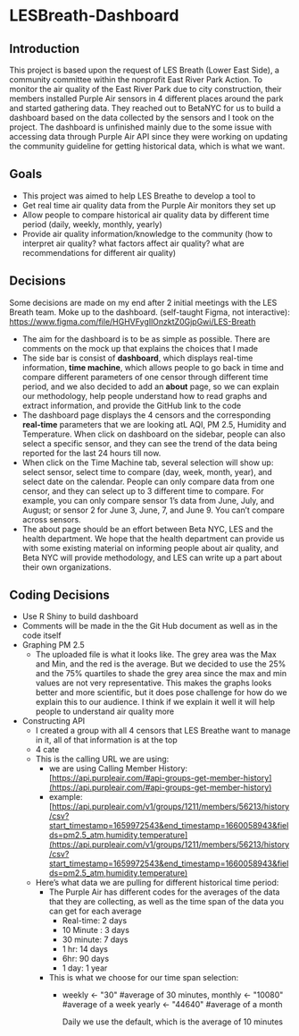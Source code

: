# LESBreath-Dashboard
## Introduction
This project is based upon the request of LES Breath (Lower East Side), a community committee within the nonprofit East River Park Action. To monitor the air quality of the East River Park due to city construction, their members installed Purple Air sensors in 4 different places around the park and started gathering data. They reached out to BetaNYC for us to build a dashboard based on the data collected by the sensors and I took on the project. 
The dashboard is unfinished mainly due to the some issue with accessing data through Purple Air API since they were working on updating the community guideline for getting historical data, which is what we want.
## Goals
- This project was aimed to help LES Breathe to develop a tool to
- Get real time air quality data from the Purple Air monitors they set up
- Allow people to compare historical air quality data by different time period (daily, weekly, monthly, yearly)
- Provide air quality information/knowledge to the community (how to interpret air quality? what factors affect air quality? what are recommendations for different air quality)
## Decisions
Some decisions are made on my end after 2 initial meetings with the LES Breath team.
Moke up to the dashboard. (self-taught Figma, not interactive):  https://www.figma.com/file/HGHVFygIlOnzktZ0GjpGwi/LES-Breath
- The aim for the dashboard is to be as simple as possible. There are comments on the mock up that explains the choices that I made
- The side bar is consist of **dashboard**, which displays real-time information, **time machine**, which allows people to go back in time and compare different parameters of one censor through different time period, and we also decided to add an **about** page, so we can explain our methodology, help people understand how to read graphs and extract information, and provide the GitHub link to the code
- The dashboard page displays the 4 censors and the corresponding **real-time** parameters that we are looking atL AQI, PM 2.5, Humidity and Temperature. When click on dashboard on the sidebar, people can also select a specific sensor, and they can see the trend of the data being reported for the last 24 hours till now.
- When click on the Time Machine tab, several selection will show up: select sensor, select time to compare (day, week, month, year), and select date on the calendar. People can only compare data from one censor, and they can select up to 3 different time to compare. For example, you can only compare sensor 1’s data from June, July, and August; or sensor 2 for June 3, June, 7, and June 9. You can’t compare across sensors.
- The about page should be an effort between Beta NYC, LES and the health department. We hope that the health department can provide us with some existing material on informing people about air quality, and Beta NYC will provide methodology, and LES can write up a part about their own organizations.
## Coding Decisions
- Use R Shiny to build dashboard
- Comments will be made in the the Git Hub document as well as in the code itself
- Graphing PM 2.5
    - The uploaded file is what it looks like. The grey area was the Max and Min, and the red is the average. But we decided to use the 25% and the 75% quartiles to shade the grey area since the max and min values are not very representative. This makes the graphs looks better and more scientific, but it does pose challenge for how do we explain this to our audience. I think if we explain it well it will help people to understand air quality more
- Constructing API
    - I created a group with all 4 censors that LES Breathe want to manage in it, all of that information is at the top
    - 4 cate
    - This is the calling URL we are using:
        - we are using Calling Member History: [https://api.purpleair.com/#api-groups-get-member-history](https://api.purpleair.com/#api-groups-get-member-history)
        - example: [https://api.purpleair.com/v1/groups/1211/members/56213/history/csv?start_timestamp=1659972543&end_timestamp=1660058943&fields=pm2.5_atm,humidity,temperature](https://api.purpleair.com/v1/groups/1211/members/56213/history/csv?start_timestamp=1659972543&end_timestamp=1660058943&fields=pm2.5_atm,humidity,temperature)
    - Here’s what data we are pulling for different historical time period:
        - The Purple Air has different codes for the averages of the data that they are collecting, as well as the time span of the data you can get for each average
            - Real-time: 2 days
            - 10 Minute : 3 days
            - 30 minute: 7 days
            - 1 hr: 14 days
            - 6hr: 90 days
            - 1 day: 1 year
        - This is what we choose for our time span selection:
            - weekly <- "30" #average of 30 minutes, 
            monthly <- "10080" #average of a week
            yearly <- "44640" #average of a month
                
                Daily we use the default, which is the average of 10 minutes
